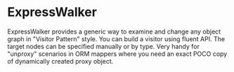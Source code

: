 # ExpressWalker
ExpressWalker provides a generic way to examine and change any object graph in "Visitor Pattern" style. 
You can build a visitor using fluent API. The target nodes can be specified manually or by type.
Very handy for "unproxy" scenarios in ORM mappers where you need an exact POCO copy of dynamically created proxy object.
